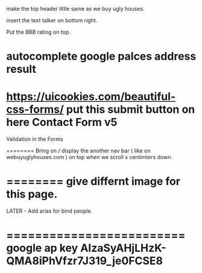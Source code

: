 make the top header little same as we buy ugly houses. 

insert the text talker on bottom right. 

Put the BBB rating on top. 


autocomplete google palces address result
========
https://uicookies.com/beautiful-css-forms/
put this submit button on here 
Contact Form v5
========
Validation in the Forms

========
Bring on / display the another nav bar ( like on webuyuglyhouses.com ) on top when we scroll x centimters down. 

========
give differnt image for this page. 
========



LATER - 
Add arias for bind people. 





=========================
google ap  key 
AIzaSyAHjLHzK-QMA8iPhVfzr7J319_je0FCSE8
=========================






